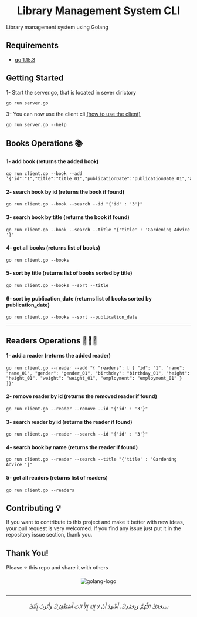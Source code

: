 <h1 align='center'>  Library Management System CLI </h1>

Library management system using Golang


## Requirements
* [go 1.15.3](https://golang.org/)



## Getting Started

1- Start the server.go, that is located in sever dirictory 
    
    go run server.go

3- You can now use the client cli [(how to use the client)](/README.md#books-operations-)
    
    go run server.go --help




## Books Operations 📚

#### 1- add book (returns the added book)

    go run client.go --book --add '{"id":"1","title":"title_01","publicationDate":"publicationDate_01","author":"author_01","genre":"genre_01","publisher":"publisher_01","language":"language_01"}'
    
#### 2- search book by id (returns the book if found)

    go run client.go --book --search --id "{'id' : '3'}"
    
#### 3- search book by title (returns the book if found)

    go run client.go --book --search --title "{'title' : 'Gardening Advice '}"

#### 4- get all books (returns list of books)

    go run client.go --books
    
#### 5- sort by title (returns list of books sorted by title)

    go run client.go --books --sort --title
    

#### 6- sort by publication_date (returns list of books sorted by publication_date)

    go run client.go --books --sort --publication_date
    
<hr>

## Readers Operations 👴🏻📖

#### 1- add a reader (returns the added reader)

    go run client.go --reader --add "{ "readers": [ { "id": "1", "name": "name_01", "gender": "gender_01", "birthday": "birthday_01", "height": "height_01", "weight": "weight_01", "employment": "employment_01" } ]}"
    
#### 2- remove reader by id (returns the removed reader if found)

    go run client.go --reader --remove --id "{'id' : '3'}"
    
#### 3- search reader by id (returns the reader if found)

    go run client.go --reader --search --id "{'id' : '3'}"
    
#### 4- search book by name (returns the reader if found)

    go run client.go --reader --search --title "{'title' : 'Gardening Advice '}"

#### 5- get all readers (returns list of readers)

    go run client.go --readers
    
  
  
  
## Contributing 💡
If you want to contribute to this project and make it better with new ideas, your pull request is very welcomed.
If you find any issue just put it in the repository issue section, thank you.


## Thank You!
Please ⭐️ this repo and share it with others


<div align='center'>
    <img alt="golang-logo" src="https://user-images.githubusercontent.com/48678280/103093126-20da7a00-4602-11eb-88ab-0903f976509b.png">
</div>



<br>

-----------

<h6 align="center">سبحَانَكَ اللَّهُمَّ وَبِحَمْدِكَ، أَشْهَدُ أَنْ لا إِلهَ إِلأَ انْتَ أَسْتَغْفِرُكَ وَأَتْوبُ إِلَيْكَ</h6>
